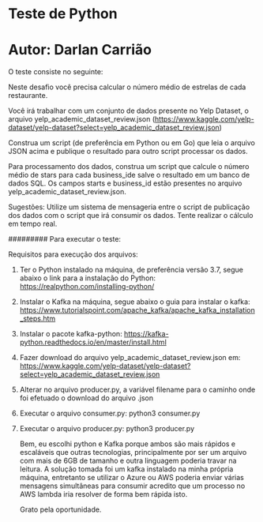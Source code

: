 # Teste de Python 
# Autor: Darlan Carrião

O teste consiste no seguinte:

Neste desafio você precisa calcular o número médio de estrelas de cada restaurante.

Você irá trabalhar com um conjunto de dados presente no Yelp Dataset, o arquivo yelp_academic_dataset_review.json (https://www.kaggle.com/yelp-dataset/yelp-dataset?select=yelp_academic_dataset_review.json)

Construa um script (de preferência em Python ou em Go) que leia o arquivo JSON acima e publique o resultado para outro script processar os dados.

Para processamento dos dados, construa um script que calcule o número médio de stars para cada business_ide salve o resultado em um banco de dados SQL.
Os campos starts e business_id estão presentes no arquivo yelp_academic_dataset_review.json.

Sugestões: 
Utilize um sistema de mensageria entre o script de publicação dos dados com o script que irá consumir os dados.
Tente realizar o cálculo em tempo real.
 
#########  Para executar o teste:

Requisitos para execução dos arquivos:

1. Ter o Python instalado na máquina, de preferência versão 3.7, segue abaixo o link para a instalação do Python:
   https://realpython.com/installing-python/

2. Instalar o Kafka na máquina, segue abaixo o guia para instalar o kafka:
   https://www.tutorialspoint.com/apache_kafka/apache_kafka_installation_steps.htm

3. Instalar o pacote kafka-python:
   https://kafka-python.readthedocs.io/en/master/install.html

4. Fazer download do arquivo yelp_academic_dataset_review.json em:
   https://www.kaggle.com/yelp-dataset/yelp-dataset?select=yelp_academic_dataset_review.json

5. Alterar no arquivo producer.py, a variável filename para o caminho onde foi efetuado o download do arquivo .json

6. Executar o arquivo consumer.py:
   python3 consumer.py
   
7. Executar o arquivo producer.py:
   python3 producer.py
   
   Bem, eu escolhi python e Kafka porque ambos são mais rápidos e escaláveis que outras tecnologias, principalmente por ser um arquivo com mais de 6GB de tamanho e outra linguagem poderia travar na leitura.
   A solução tomada foi um kafka instalado na minha própria máquina, entretanto se utilizar o Azure ou AWS poderia enviar várias mensagens simultâneas para consumir acredito que um processo no AWS lambda iria resolver de forma bem rápida isto.
   
   Grato pela oportunidade.
